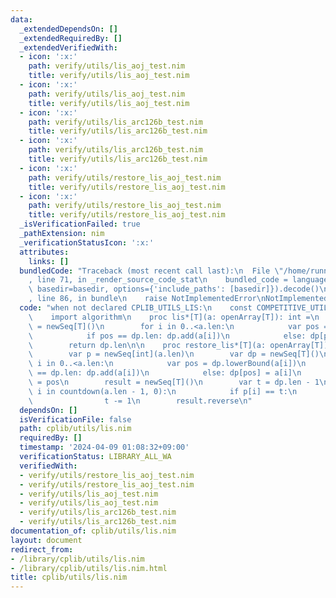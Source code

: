 ```yaml
---
data:
  _extendedDependsOn: []
  _extendedRequiredBy: []
  _extendedVerifiedWith:
  - icon: ':x:'
    path: verify/utils/lis_aoj_test.nim
    title: verify/utils/lis_aoj_test.nim
  - icon: ':x:'
    path: verify/utils/lis_aoj_test.nim
    title: verify/utils/lis_aoj_test.nim
  - icon: ':x:'
    path: verify/utils/lis_arc126b_test.nim
    title: verify/utils/lis_arc126b_test.nim
  - icon: ':x:'
    path: verify/utils/lis_arc126b_test.nim
    title: verify/utils/lis_arc126b_test.nim
  - icon: ':x:'
    path: verify/utils/restore_lis_aoj_test.nim
    title: verify/utils/restore_lis_aoj_test.nim
  - icon: ':x:'
    path: verify/utils/restore_lis_aoj_test.nim
    title: verify/utils/restore_lis_aoj_test.nim
  _isVerificationFailed: true
  _pathExtension: nim
  _verificationStatusIcon: ':x:'
  attributes:
    links: []
  bundledCode: "Traceback (most recent call last):\n  File \"/home/runner/.local/lib/python3.10/site-packages/onlinejudge_verify/documentation/build.py\"\
    , line 71, in _render_source_code_stat\n    bundled_code = language.bundle(stat.path,\
    \ basedir=basedir, options={'include_paths': [basedir]}).decode()\n  File \"/home/runner/.local/lib/python3.10/site-packages/onlinejudge_verify/languages/nim.py\"\
    , line 86, in bundle\n    raise NotImplementedError\nNotImplementedError\n"
  code: "when not declared CPLIB_UTILS_LIS:\n    const COMPETITIVE_UTILS_LIS* = 1\n\
    \    import algorithm\n    proc lis*[T](a: openArray[T]): int =\n        var dp\
    \ = newSeq[T]()\n        for i in 0..<a.len:\n            var pos = dp.lowerBound(a[i])\n\
    \            if pos == dp.len: dp.add(a[i])\n            else: dp[pos] = a[i]\n\
    \        return dp.len\n\n    proc restore_lis*[T](a: openArray[T]): seq[T] =\n\
    \        var p = newSeq[int](a.len)\n        var dp = newSeq[T]()\n        for\
    \ i in 0..<a.len:\n            var pos = dp.lowerBound(a[i])\n            if pos\
    \ == dp.len: dp.add(a[i])\n            else: dp[pos] = a[i]\n            p[i]\
    \ = pos\n        result = newSeq[T]()\n        var t = dp.len - 1\n        for\
    \ i in countdown(a.len - 1, 0):\n            if p[i] == t:\n                result.add(a[i])\n\
    \                t -= 1\n        result.reverse\n"
  dependsOn: []
  isVerificationFile: false
  path: cplib/utils/lis.nim
  requiredBy: []
  timestamp: '2024-04-09 01:08:32+09:00'
  verificationStatus: LIBRARY_ALL_WA
  verifiedWith:
  - verify/utils/restore_lis_aoj_test.nim
  - verify/utils/restore_lis_aoj_test.nim
  - verify/utils/lis_aoj_test.nim
  - verify/utils/lis_aoj_test.nim
  - verify/utils/lis_arc126b_test.nim
  - verify/utils/lis_arc126b_test.nim
documentation_of: cplib/utils/lis.nim
layout: document
redirect_from:
- /library/cplib/utils/lis.nim
- /library/cplib/utils/lis.nim.html
title: cplib/utils/lis.nim
---
```

